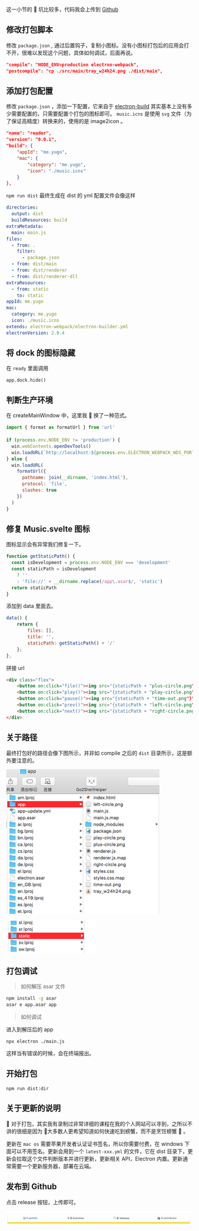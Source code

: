 这一小节的  坑比较多，代码我会上传到 [Github](https://github.com/MiYogurt/electron-svelte-template/tree/package)

## 修改打包脚本

修改 `package.json` , 通过后置钩子，复制小图标。没有小图标打包后的应用会打不开，很难以发现这个问题，具体如何调试，后面再说。

```json
"compile": "NODE_ENV=production electron-webpack",
"postcompile": "cp ./src/main/tray_w24h24.png ./dist/main",
```

## 添加打包配置

修改 `package.json` ，添加一下配置，它来自于 [electron-build](https://www.electron.build/configuration/mac/) 其实基本上没有多少需要配置的，只需要配置个打包的图标即可。 `music.icns` 是使用 `svg` 文件（为了保证高精度）转换来的，使用的是 image2icon 。

```json
"name": "reader",
"version": "0.0.1",
"build": {
    "appId": "me.yugo",
    "mac": {
        "category": "me.yugo",
        "icon": "./music.icns"
    }
},
```

`npm run dist` 最终生成在 dist 的 yml 配置文件会像这样

```yml
directories:
  output: dist
  buildResources: build
extraMetadata:
  main: main.js
files:
  - from: .
    filter:
      - package.json
  - from: dist/main
  - from: dist/renderer
  - from: dist/renderer-dll
extraResources:
  - from: static
    to: static
appId: me.yugo
mac:
  category: me.yugo
  icon: ./music.icns
extends: electron-webpack/electron-builder.yml
electronVersion: 2.0.4
```

## 将 dock 的图标隐藏

在 `ready` 里面调用

```
app.dock.hide()
```

## 判断生产环境

在 createMainWindow 中，这里我  换了一种范式。

```js
import { format as formatUrl } from 'url'

if (process.env.NODE_ENV != 'production') {
  win.webContents.openDevTools()
  win.loadURL(`http://localhost:${process.env.ELECTRON_WEBPACK_WDS_PORT}`)
} else {
  win.loadURL(
    formatUrl({
      pathname: join(__dirname, 'index.html'),
      protocol: 'file',
      slashes: true
    })
  )
}
```

## 修复 Music.svelte 图标

图标显示会有异常我们修复一下。

```js
function getStaticPath() {
  const isDevelopment = process.env.NODE_ENV === 'development'
  const staticPath = isDevelopment
    ? ''
    : 'file://' + __dirname.replace(/app\.asar$/, 'static')
  return staticPath
}
```

添加到 data 里面去。

```js
data() {
    return {
        files: [],
        title: '',
        staticPath: getStaticPath() + '/'
    };
},
```

拼接 url

```html
<div class="flex">
    <button on:click="file()"><img src="{staticPath + "plus-circle.png"}" width="25" height="25" alt="add"></button>
    <button on:click="play()"><img src="{staticPath + "play-circle.png"}" width="25" height="25" alt="play"></button>
    <button on:click="pause()"><img src="{staticPath + "time-out.png"}" width="25" height="25" alt="stop"></button>
    <button on:click="prev()"><img src="{staticPath + "left-circle.png"}" width="25" height="25" alt="prev"></button>
    <button on:click="next()"><img src="{staticPath + "right-circle.png"}" width="25" height="25" alt="next"></button>
</div>
```

## 关于路径

最终打包好的路径会像下图所示，并非如 compile 之后的 `dist` 目录所示，这是额外要注意的。

![](./img/path1.png)

![](./img/path2.png)

## 打包调试

> 如何解压 asar 文件

```bash
npm install -g asar
asar e app.asar app
```

> 如何调试

进入到解压后的 app

```
npx electron ./main.js
```

这样当有错误的时候，会在终端报出。

## 开始打包

```
npm run dist:dir
```

## 关于更新的说明

 对于打包，其实我有录制过非常详细的课程在我的个人网站可以寻到，之所以不讲的很细是因为  大多数人更希望知道如何快速吃到螃蟹，而不是烹饪螃蟹 🦀 。

更新在 `mac os` 需要苹果开发者认证证书签名，所以你需要付费，在 windows 下面可以不用签名。更新会用到一个 `latest-xxx.yml` 的文件，它在 dist 目录下，更新会拉取这个文件判断版本并进行更新，更新相关 API，Electron 内置。更新通常需要一个更新服务器，部署在云端。

## 发布到 Github

点击 release 按钮，上传即可。

![](./img/release.png)
